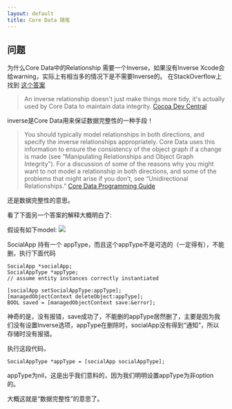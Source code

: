 ```yaml
---
layout: default
title: Core Data 随笔
---
```


## 问题

为什么Core Data中的Relationship 需要一个Inverse，如果没有Inverse Xcode会给warning，实际上有相当多的情况下是不需要Inverse的。
在StackOverflow上找到 [这个答案](http://stackoverflow.com/questions/764125/does-every-core-data-relationship-have-to-have-an-inverse)


>An inverse relationship doesn't just make things more tidy, it's actually used by Core Data to maintain data integrity.
[Cocoa Dev Central](http://cocoadevcentral.com/articles/000085.php)


inverse是Core Data用来保证数据完整性的一种手段！


>You should typically model relationships in both directions, and specify the inverse relationships appropriately. Core Data uses this information to ensure the consistency of the object graph if a change is made (see “Manipulating Relationships and Object Graph Integrity”). For a discussion of some of the reasons why you might want to not model a relationship in both directions, and some of the problems that might arise if you don’t, see “Unidirectional Relationships.”
[Core Data Programming Guide](https://developer.apple.com/library/mac/documentation/Cocoa/Conceptual/CoreData/Articles/cdRelationships.html)


还是数据完整性的意思。

看了下面另一个答案的解释大概明白了:

假设有如下model:
![](http://i.stack.imgur.com/sJz2x.png)

SocialApp 持有一个 appType，而且这个appType不是可选的（一定得有），不能删，执行下面代码

```objc
SocialApp *socialApp;
SocialAppType *appType;
// assume entity instances correctly instantiated

[socialApp setSocialAppType:appType];
[managedObjectContext deleteObject:appType];
BOOL saved = [managedObjectContext save:&error];
```

神奇的是，没有报错，save成功了，不能删的appType居然删了，主要是因为我们没有设置Inverse选项，appType在删除时，socialApp没有得到“通知”，所以存储时没有报错。

执行这段代码，
```objc
SocialAppType *appType = [socialApp socialAppType];
```
appType为nil，这是出乎我们意料的，因为我们明明设置appType为非option的。

大概这就是“数据完整性”的意思了。



